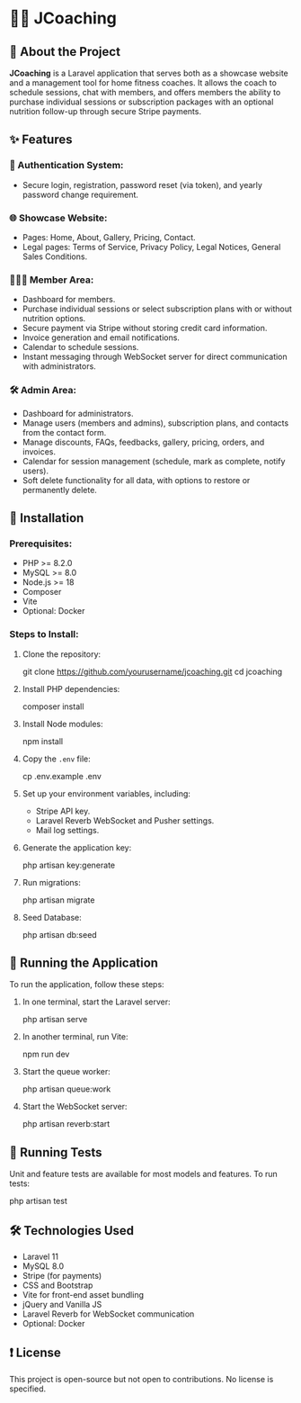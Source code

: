 # 🏋️‍♂️ JCoaching

## 📝 About the Project

**JCoaching** is a Laravel application that serves both as a showcase website and a management tool for home fitness coaches. It allows the coach to schedule sessions, chat with members, and offers members the ability to purchase individual sessions or subscription packages with an optional nutrition follow-up through secure Stripe payments.

## ✨ Features

### 🔐 Authentication System:
- Secure login, registration, password reset (via token), and yearly password change requirement.

### 🌐 Showcase Website:
- Pages: Home, About, Gallery, Pricing, Contact.
- Legal pages: Terms of Service, Privacy Policy, Legal Notices, General Sales Conditions.

### 🧑‍🤝‍🧑 Member Area:
- Dashboard for members.
- Purchase individual sessions or select subscription plans with or without nutrition options.
- Secure payment via Stripe without storing credit card information.
- Invoice generation and email notifications.
- Calendar to schedule sessions.
- Instant messaging through WebSocket server for direct communication with administrators.

### 🛠️ Admin Area:
- Dashboard for administrators.
- Manage users (members and admins), subscription plans, and contacts from the contact form.
- Manage discounts, FAQs, feedbacks, gallery, pricing, orders, and invoices.
- Calendar for session management (schedule, mark as complete, notify users).
- Soft delete functionality for all data, with options to restore or permanently delete.

## 🚀 Installation

### Prerequisites:
- PHP >= 8.2.0
- MySQL >= 8.0
- Node.js >= 18
- Composer
- Vite
- Optional: Docker

### Steps to Install:

1. Clone the repository:

   git clone https://github.com/yourusername/jcoaching.git
   cd jcoaching

2. Install PHP dependencies:

   composer install

3. Install Node modules:

   npm install

4. Copy the `.env` file:

   cp .env.example .env

5. Set up your environment variables, including:
   - Stripe API key.
   - Laravel Reverb WebSocket and Pusher settings.
   - Mail log settings.

6. Generate the application key:

   php artisan key:generate

7. Run migrations:

   php artisan migrate

8. Seed Database:

   php artisan db:seed

## 🔧 Running the Application

To run the application, follow these steps:

1. In one terminal, start the Laravel server:

   php artisan serve

2. In another terminal, run Vite:

   npm run dev

3. Start the queue worker:

   php artisan queue:work

4. Start the WebSocket server:

   php artisan reverb:start

## 🧪 Running Tests

Unit and feature tests are available for most models and features. To run tests:

   php artisan test

## 🛠️ Technologies Used

- Laravel 11
- MySQL 8.0
- Stripe (for payments)
- CSS and Bootstrap
- Vite for front-end asset bundling
- jQuery and Vanilla JS
- Laravel Reverb for WebSocket communication
- Optional: Docker

## ❗ License

This project is open-source but not open to contributions. No license is specified.
